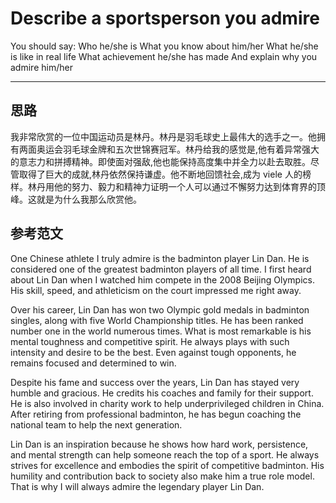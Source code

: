 # Describe a sportsperson you admire
You should say:
    Who he/she is
    What you know about him/her
    What he/she is like in real life
    What achievement he/she has made
    And explain why you admire him/her

---
## 思路

我非常欣赏的一位中国运动员是林丹。林丹是羽毛球史上最伟大的选手之一。他拥有两面奥运会羽毛球金牌和五次世锦赛冠军。林丹给我的感觉是,他有着异常强大的意志力和拼搏精神。即使面对强敌,他也能保持高度集中并全力以赴去取胜。尽管取得了巨大的成就,林丹依然保持谦虚。他不断地回馈社会,成为 viele	人的榜样。林丹用他的努力、毅力和精神力证明一个人可以通过不懈努力达到体育界的顶峰。这就是为什么我那么欣赏他。

## 参考范文
One Chinese athlete I truly admire is the badminton player Lin Dan. He is considered one of the greatest badminton players of all time. I first heard about Lin Dan when I watched him compete in the 2008 Beijing Olympics. His skill, speed, and athleticism on the court impressed me right away.

Over his career, Lin Dan has won two Olympic gold medals in badminton singles, along with five World Championship titles. He has been ranked number one in the world numerous times. What is most remarkable is his mental toughness and competitive spirit. He always plays with such intensity and desire to be the best. Even against tough opponents, he remains focused and determined to win.

Despite his fame and success over the years, Lin Dan has stayed very humble and gracious. He credits his coaches and family for their support. He is also involved in charity work to help underprivileged children in China. After retiring from professional badminton, he has begun coaching the national team to help the next generation.

Lin Dan is an inspiration because he shows how hard work, persistence, and mental strength can help someone reach the top of a sport. He always strives for excellence and embodies the spirit of competitive badminton. His humility and contribution back to society also make him a true role model. That is why I will always admire the legendary player Lin Dan.